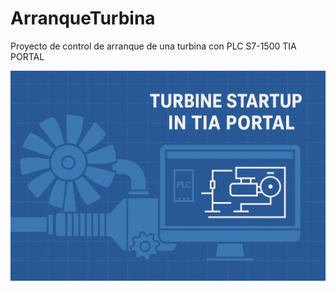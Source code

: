 # ArranqueTurbina
Proyecto de control de arranque de una turbina con PLC S7-1500 TIA PORTAL

![Image Alt](https://github.com/PedroSilva2612/ArranqueTurbina/blob/0228bf93dbbb99a9738127ea47604fdc37bfe9ef/arranqueTurbina.png)
